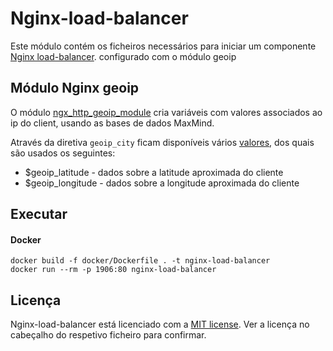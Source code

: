 # Nginx-load-balancer

Este módulo contém os ficheiros necessários para iniciar um componente [Nginx load-balancer](http://nginx.org/en/docs/http/load_balancing.html).
configurado com o módulo geoip

## Módulo Nginx geoip

O módulo [ngx_http_geoip_module](http://nginx.org/en/docs/http/ngx_http_geoip_module.html)
cria variáveis com valores associados ao ip do client, usando as bases de dados MaxMind.

Através da diretiva `geoip_city` ficam disponíveis vários [valores](http://nginx.org/en/docs/http/ngx_http_geoip_module.html#geoip_city), dos quais são usados os seguintes:
- $geoip_latitude - dados sobre a latitude aproximada do cliente
- $geoip_longitude - dados sobre a longitude aproximada do cliente

## Executar

#### Docker
 
```shell script
docker build -f docker/Dockerfile . -t nginx-load-balancer  
docker run --rm -p 1906:80 nginx-load-balancer
```

## Licença

Nginx-load-balancer está licenciado com a [MIT license](../LICENSE). Ver a licença no cabeçalho do respetivo ficheiro para confirmar.